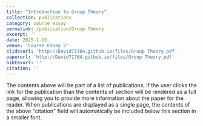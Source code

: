 ```yaml
---
title: "Introduction to Group Theory"
collection: publications
category: course essay
permalink: /publication/Group Theory
excerpt: ''
date: 2025-1-15
venue: 'Course Essay 2'
slidesurl: 'http://David71764.github.io/files/Group Theory.pdf'
paperurl: 'http://David71764.github.io/files/Group Theory.pdf'
bibtexurl: ''
citation: ''
---
```

The contents above will be part of a list of publications, if the user clicks the link for the publication than the contents of section will be rendered as a full page, allowing you to provide more information about the paper for the reader. When publications are displayed as a single page, the contents of the above "citation" field will automatically be included below this section in a smaller font.
